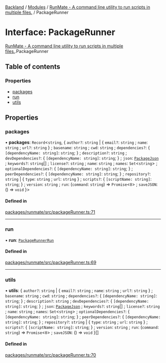 [Backland](../README.md) / [Modules](../modules.md) / [RunMate - A command line utility to run scripts in multiple files.](../modules/RunMate___A_command_line_utility_to_run_scripts_in_multiple_files_.md) / PackageRunner

# Interface: PackageRunner

[RunMate - A command line utility to run scripts in multiple files.](../modules/RunMate___A_command_line_utility_to_run_scripts_in_multiple_files_.md).PackageRunner

## Table of contents

### Properties

- [packages](RunMate___A_command_line_utility_to_run_scripts_in_multiple_files_.PackageRunner.md#packages)
- [run](RunMate___A_command_line_utility_to_run_scripts_in_multiple_files_.PackageRunner.md#run)
- [utils](RunMate___A_command_line_utility_to_run_scripts_in_multiple_files_.PackageRunner.md#utils)

## Properties

### packages

• **packages**: `Record`<`string`, { `author?`: `string` \| { `email?`: `string` ; `name`: `string` ; `url?`: `string`  } ; `basename`: `string` ; `cwd`: `string` ; `dependencies?`: { `[dependencyName: string]`: `string`;  } ; `description?`: `string` ; `devDependencies?`: { `[dependencyName: string]`: `string`;  } ; `json`: [`PackageJson`](RunMate___A_command_line_utility_to_run_scripts_in_multiple_files_.PackageJson.md) ; `keywords?`: `string`[] ; `license?`: `string` ; `name`: `string` ; `names`: `Set`<`string`\> ; `optionalDependencies?`: { `[dependencyName: string]`: `string`;  } ; `peerDependencies?`: { `[dependencyName: string]`: `string`;  } ; `repository?`: `string` \| { `type`: `string` ; `url`: `string`  } ; `scripts?`: { `[scriptName: string]`: `string`;  } ; `version`: `string` ; `run`: (`command`: `string`) => `Promise`<``0``\> ; `saveJSON`: () => `void`  }\>

#### Defined in

[packages/runmate/src/packageRunner.ts:71](https://github.com/antoniopresto/darch/blob/c5cd1c8/packages/runmate/src/packageRunner.ts#L71)

___

### run

• **run**: [`PackageRunnerRun`](RunMate___A_command_line_utility_to_run_scripts_in_multiple_files_.PackageRunnerRun.md)

#### Defined in

[packages/runmate/src/packageRunner.ts:69](https://github.com/antoniopresto/darch/blob/c5cd1c8/packages/runmate/src/packageRunner.ts#L69)

___

### utils

• **utils**: { `author?`: `string` \| { `email?`: `string` ; `name`: `string` ; `url?`: `string`  } ; `basename`: `string` ; `cwd`: `string` ; `dependencies?`: { `[dependencyName: string]`: `string`;  } ; `description?`: `string` ; `devDependencies?`: { `[dependencyName: string]`: `string`;  } ; `json`: [`PackageJson`](RunMate___A_command_line_utility_to_run_scripts_in_multiple_files_.PackageJson.md) ; `keywords?`: `string`[] ; `license?`: `string` ; `name`: `string` ; `names`: `Set`<`string`\> ; `optionalDependencies?`: { `[dependencyName: string]`: `string`;  } ; `peerDependencies?`: { `[dependencyName: string]`: `string`;  } ; `repository?`: `string` \| { `type`: `string` ; `url`: `string`  } ; `scripts?`: { `[scriptName: string]`: `string`;  } ; `version`: `string` ; `run`: (`command`: `string`) => `Promise`<``0``\> ; `saveJSON`: () => `void`  }[]

#### Defined in

[packages/runmate/src/packageRunner.ts:70](https://github.com/antoniopresto/darch/blob/c5cd1c8/packages/runmate/src/packageRunner.ts#L70)
